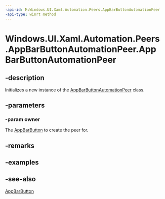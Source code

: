 ```yaml
---
-api-id: M:Windows.UI.Xaml.Automation.Peers.AppBarButtonAutomationPeer.#ctor(Windows.UI.Xaml.Controls.AppBarButton)
-api-type: winrt method
---
```


<!-- Method syntax
public AppBarButtonAutomationPeer(Windows.UI.Xaml.Controls.AppBarButton owner)
-->

# Windows.UI.Xaml.Automation.Peers.AppBarButtonAutomationPeer.AppBarButtonAutomationPeer

## -description
Initializes a new instance of the [AppBarButtonAutomationPeer](appbarbuttonautomationpeer.md) class.


## -parameters
### -param owner
The [AppBarButton](../windows.ui.xaml.controls/appbarbutton.md) to create the peer for.

## -remarks

## -examples

## -see-also
[AppBarButton](../windows.ui.xaml.controls/appbarbutton.md)
